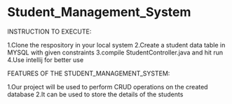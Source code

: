 # Student_Management_System

INSTRUCTION TO EXECUTE:

1.Clone the respository in your local system
2.Create a student data table in MYSQL with given constraints
3.compile StudentController.java and hit run
4.Use intellij for better use


FEATURES OF THE STUDENT_MANAGEMENT_SYSTEM:

1.Our project will be used to perform CRUD operations on the created database
2.It can be used to store the details of the students 
